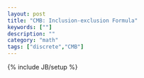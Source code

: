 ```yaml
---
layout: post
title: "CMB: Inclusion-exclusion Formula"
keywords: [""]
description: ""
category: "math"
tags: ["discrete","CMB"]
---
```

{% include JB/setup %}
